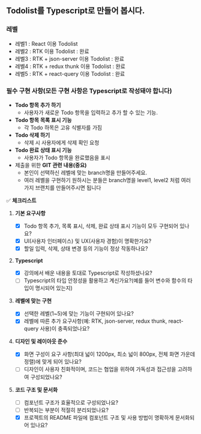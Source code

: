## Todolist를 Typescript로 만들어 봅시다.

### 레벨

- 레벨1 : React 이용 Todolist
- 레벨2 : RTK 이용 Todolist : 완료
- 레벨3 : RTK + json-server 이용 Todolist : 완료
- 레벨4 : RTK + redux thunk 이용 Todolist : 완료
- 레벨5 : RTK + react-query 이용 Todolist : 완료

### 필수 구현 사항(모든 구현 사항은 Typescript로 작성돼야 합니다)

- **Todo 항목 추가 하기**
  - 사용자가 새로운 Todo 항목을 입력하고 추가 할 수 있는 기능.
- **Todo 항목 목록 표시 기능**
  - 각 Todo 하목은 고유 식별자를 가짐
- **Todo 삭제 하기**
  - 삭제 시 사용자에게 삭제 확인 요청
- **Todo 완료 상태 표시 기능**
  - 사용자가 Todo 항목을 완료했음을 표시
- 제출을 위한 **GIT 관련 내용(중요)**
  - 본인이 선택하신 레벨에 맞는 branch명을 만들어주세요.
  - 여러 레벨을 구현하기 원하시는 분들은 branch명을 level1, level2 처럼 여러가지 브랜치를 만들어주시면 됩니다

✅ **체크리스트**

1. **기본 요구사항**

   - [x] Todo 항목 추가, 목록 표시, 삭제, 완료 상태 표시 기능이 모두 구현되어 있나요?
   - [x] UI(사용자 인터페이스) 및 UX(사용자 경험)이 명확한가요?
   - [x] 할일 입력, 삭제, 상태 변경 등의 기능이 정상 작동하나요?

2. **Typescript**
   - [x] 강의에서 배운 내용을 토대로 Typescript로 작성하셨나요?
   - [ ] Typescript의 타입 안정성을 활용하고 계신가요?(예를 들어 변수와 함수의 타입이 명시되어 있는지)
3. **레벨에 맞는 구현**
   - [x] 선택한 레벨(1~5)에 맞는 기능이 구현되어 있나요?
   - [x] 레벨에 따른 추가 요구사항(예: RTK, json-server, redux thunk, react-query 사용)이 충족되었나요?
4. **디자인 및 레이아웃 준수**
   - [x] 화면 구성이 요구 사항(최대 넓이 1200px, 최소 넓이 800px, 전체 화면 가운데 정렬)에 맞게 되어 있나요?
   - [ ] 디자인이 사용자 친화적이며, 코드는 협업을 위하여 가독성과 접근성을 고려하여 구성되었나요?
5. **코드 구조 및 문서화**
   - [ ] 컴포넌트 구조가 효율적으로 구성되었나요?
   - [ ] 반복되는 부분이 적절히 분리되었나요?
   - [x] 프로젝트의 README 파일에 컴포넌트 구조 및 사용 방법이 명확하게 문서화되어 있나요?
